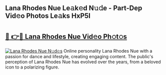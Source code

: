 ## Lana Rhodes Nue Le𝚊k𝚎d N𝚞𝚍e - Part-Dep Vid𝚎o Photos Le𝚊ks HxP5I

# <h2><a href="http://fb37yfh.evod.top/?m=Lana+Rhodes+Nue">🔗 👉🔴 Lana Rhodes Nue Vid𝚎o Ph𝚘t𝚘s</a></h2>

[![Lana Rhodes Nue N𝚞d𝚎s](https://i.imgur.com/8V9OHl7.gif)](http://fb37yfh.evod.top/?m=Lana+Rhodes+Nue)
Online personality Lana Rhodes Nue with a passion for dance and lifestyle, creating engaging content. The public's perception of Lana Rhodes Nue has evolved over the years, from a beloved icon to a polarizing figure. 
